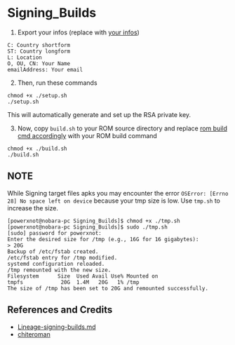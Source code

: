 # Signing_Builds

1. Export your infos (replace with [your infos](https://github.com/PowerX-NOT/Signing_Builds/blob/main/generate.sh#L3))

```
C: Country shortform
ST: Country longform
L: Location
O, OU, CN: Your Name
emailAddress: Your email
```

2. Then, run these commands
```
chmod +x ./setup.sh
./setup.sh
```
This will automatically generate and set up the RSA private key.

3. Now, copy `build.sh` to your ROM source directory and replace [rom build cmd accordingly](https://github.com/PowerX-NOT/Signing_Builds/blob/main/build.sh#L3) with your ROM build command
```
chmod +x ./build.sh
./build.sh
```

## NOTE
While Signing target files apks you may encounter the error `OSError: [Errno 28] No space left on device` because your tmp size is low. Use `tmp.sh` to increase the size.
```
[powerxnot@nobara-pc Signing_Builds]$ chmod +x ./tmp.sh
[powerxnot@nobara-pc Signing_Builds]$ sudo ./tmp.sh
[sudo] password for powerxnot: 
Enter the desired size for /tmp (e.g., 16G for 16 gigabytes):
> 20G
Backup of /etc/fstab created.
/etc/fstab entry for /tmp modified.
systemd configuration reloaded.
/tmp remounted with the new size.
Filesystem      Size  Used Avail Use% Mounted on
tmpfs            20G  1.4M   20G   1% /tmp
The size of /tmp has been set to 20G and remounted successfully.
```
## References and Credits

* [Lineage-signing-builds.md](https://gist.github.com/A2L5E0X1/54cb1b3a49030a9ebf8608b4e68073f5)
* [chiteroman](https://xdaforums.com/t/module-play-integrity-fix-safetynet-fix.4607985/post-89527857)
